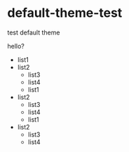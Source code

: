 # default-theme-test
test default theme

hello?

- list1
- list2
    - list3
    - list4
    - list1
- list2
    - list3
    - list4
    - list1
- list2
    - list3
    - list4
